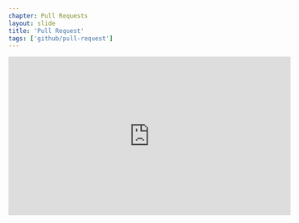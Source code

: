 ```yaml
---
chapter: Pull Requests
layout: slide
title: 'Pull Request'
tags: ['github/pull-request']
---
```


<iframe width="560" height="315" src="https://www.youtube-nocookie.com/embed/75_UrC2unv4?rel=0" frameborder="0" allowfullscreen></iframe>